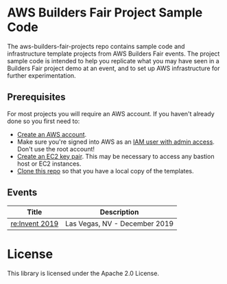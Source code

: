 # AWS Builders Fair Project Sample Code

The aws-builders-fair-projects repo contains sample code and infrastructure template projects from AWS Builders Fair events. The project sample code is intended to help you replicate what you may have seen in a Builders Fair project demo at an event, and to set up AWS infrastructure for further experimentation.

## Prerequisites

For most projects you will require an AWS account. If you haven't already done so you first need to:
- [Create an AWS account](https://aws.amazon.com/blogs/startups/how-to-get-started-on-aws-from-a-dead-standstill/).
- Make sure you're signed into AWS as an [IAM user with admin access](https://docs.aws.amazon.com/IAM/latest/UserGuide/getting-started_create-admin-group.html). Don't use the root account!
- [Create an EC2 key pair](https://docs.aws.amazon.com/AWSEC2/latest/UserGuide/ec2-key-pairs.html#having-ec2-create-your-key-pair). This may be necessary to access any bastion host or EC2 instances.
- [Clone this repo](https://help.github.com/articles/cloning-a-repository/) so that you have a local copy of the templates.

## Events

| Title | Description |
|---------|-------------|
| [re:Invent 2019](reinvent-2019) | Las Vegas, NV - December 2019 |

# License

This library is licensed under the Apache 2.0 License.
